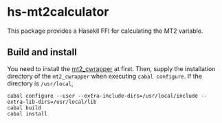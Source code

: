 hs-mt2calculator
================

This package provides a Hasekll FFI for calculating the MT2 variable.

## Build and install

You need to install the [mt2_cwrapper](https://github.com/cbpark/mt2_cwrapper) at first. Then, supply the installation directory of the `mt2_cwrapper` when executing `cabal configure`. If the directory is `/usr/local`,

```shell
cabal configure --user --extra-include-dirs=/usr/local/include --extra-lib-dirs=/usr/local/lib
cabal build
cabal install
```
